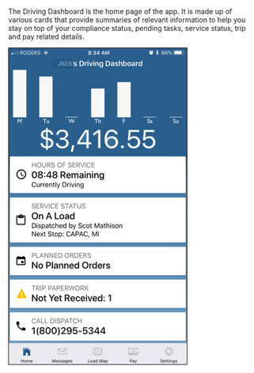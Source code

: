 The Driving Dashboard is the home page of the app. It is made up of various cards that provide summaries of relevant information to help you stay on top of your compliance status, pending tasks, service status, trip and pay related details.

![image1](_media/home/image1.png)